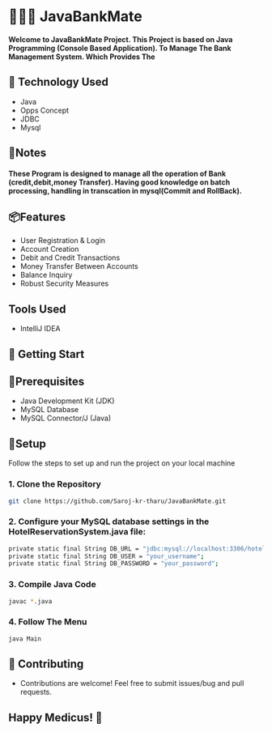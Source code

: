 
# 🏦🐷💵 JavaBankMate
#### Welcome to JavaBankMate Project. This Project is based on Java Programming (Console Based Application). To Manage The Bank Management  System. Which Provides The 

## 🌌 Technology Used

- Java
- Opps Concept
- JDBC
- Mysql

## 🚩Notes
 #### These Program is designed to manage all the operation of Bank (credit,debit,money Transfer). Having good knowledge on batch processing, handling in transcation in mysql(Commit and RollBack).




## 📦Features

- User Registration & Login
- Account Creation
- Debit and Credit Transactions
- Money Transfer Between Accounts
- Balance Inquiry
- Robust Security Measures




## Tools Used 
- IntelliJ IDEA 
## 🌅 Getting Start

## 💎Prerequisites
- Java Development Kit (JDK)
- MySQL Database
- MySQL Connector/J (Java)

## 🚀Setup

Follow the steps to set up and run the project on your local machine


  ### 1. Clone the Repository
  ```bash
git clone https://github.com/Saroj-kr-tharu/JavaBankMate.git
 ```

 ### 2. Configure your MySQL database settings in the HotelReservationSystem.java file:
 ```bash
private static final String DB_URL = "jdbc:mysql://localhost:3306/hotel_db";
private static final String DB_USER = "your_username";
private static final String DB_PASSWORD = "your_password";

 ```


 ### 3. Compile Java Code
  ```bash
javac *.java
 ```
 
  ### 4. Follow The Menu
  ```bash
java Main
 ```
## 🤝 Contributing
- Contributions are welcome! Feel free to submit issues/bug and pull requests.


## Happy Medicus! 🎉
